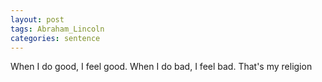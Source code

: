 ```yaml
---
layout: post
tags: Abraham_Lincoln
categories: sentence
---
```


When I do good, I feel good. When I do bad, I feel bad. That's my religion